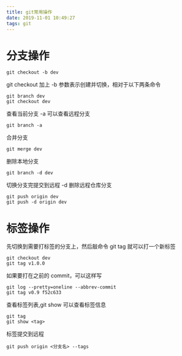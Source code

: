 ```yaml
---
title: git常用操作
date: 2019-11-01 10:49:27
tags: git
---
```


# 分支操作

```
git checkout -b dev
```

git checkout 加上 -b 参数表示创建并切换，相对于以下两条命令

```
git branch dev
git checkout dev
```

查看当前分支 -a 可以查看远程分支

```
git branch -a
```

合并分支

```
git merge dev
```

删除本地分支

```
git branch -d dev
```

切换分支完提交到远程 -d 删除远程仓库分支

```
git push origin dev
git push -d origin dev
```

# 标签操作

先切换到需要打标签的分支上，然后敲命令 git tag <name> 就可以打一个新标签

```
git checkout dev
git tag v1.0.0
```

如果要打在之前的 commit，可以这样写

```
git log --pretty=oneline --abbrev-commit
git tag v0.9 f52c633
```

查看标签列表,git show 可以查看标签信息

```
git tag
git show <tag>
```

标签提交到远程

```
git push origin <分支名> --tags
```
